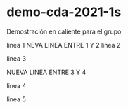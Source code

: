 # demo-cda-2021-1s
Demostración en caliente para el grupo

linea  1
NEVA LINEA ENTRE 1 Y 2
linea 2

linea 3

NUEVA LINEA ENTRE 3 Y 4

linea 4

linea 5
